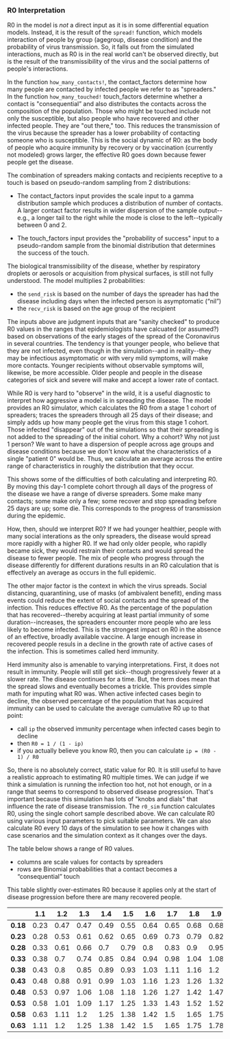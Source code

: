 ### R0 Interpretation

R0 in the model is *not* a direct input as it is in some differential equation models. Instead, it is the result of the ```spread!``` function, which models interaction of people by group (agegroup, disease condition) and the probability of virus transmission.  So, it falls out from the simulated interactions, much as R0 is in the real world can't be observed directly, but is the result of the transmissibility of the virus and the social patterns of people's interactions.

In the function ```how_many_contacts!```, the contact_factors determine how many people are contacted by infected people we refer to as "spreaders." In the function ```how_many_touched!``` touch_factors determine whether a contact is "consequential” and also distributes the contacts across the composition of the population.  Those who might be touched include not only the susceptible, but also people who have recovered and other infected people. They are "out there," too. This reduces the transmission of the virus because the spreader has a lower probability of contacting someone who is susceptible. This is the social dynamic of R0: as the body of people who acquire immunity by recovery or by vaccination (currently not modeled) grows larger, the effective R0 goes down because fewer people get the disease.

The combination of spreaders making contacts and recipients receptive to a touch is based on pseudo-random sampling from 2 distributions:

- The contact_factors input provides the scale input to a gamma distribution sample which produces a distribution of number of contacts. A larger contact factor results in wider dispersion of the sample output--e.g., a longer tail to the right while the mode is close to the left--typically between 0 and 2.

- The touch_factors input provides the "probability of success" input to a pseudo-random sample from the binomial distribution that determines the success of the touch.

The biological transmissibility of the disease, whether by respiratory droplets or aerosols or acquisition from physical surfaces, is still not fully understood. The model multiplies 2 probabilities: 

- the ```send_risk``` is based on the number of days the spreader has had the disease including days when the infected person is asymptomatic (“nil”) 
- the ```recv_risk``` is based on the age group of the recipient

The inputs above are judgment inputs that are "sanity checked" to produce R0 values in the ranges that epidemiologists have calcuated (or assumed?) based on observations of the early stages of the spread of the Coronavirus in several countries. The tendency is that younger people, who believe that they are not infected, even though in the simulation--and in reality--they may be infectious asymptomatic or with very mild symptoms, will make more contacts. Younger recipients without observable symptoms will, likewise, be more accessible.  Older people and people in the disease categories of sick and severe will make and accept a lower rate of contact.

While R0 is very hard to "observe" in the wild, it is a useful diagnostic to interpret how aggressive a model is in spreading the disease. The model provides an R0 simulator, which calculates the R0 from a stage 1 cohort of spreaders; traces the spreaders through all 25 days of their disease; and simply adds up how many people get the virus from this stage 1 cohort.  Those infected "disappear" out of the simulations so that their spreading is not added to the spreading of the initial cohort. Why a cohort?  Why not just 1 person? We want to have a dispersion of people across age groups and disease conditions because we don't know what the characteristics of a single "patient 0" would be. Thus, we calculate an average across the entire range of characteristics in roughly the distribution that they occur.

This shows some of the difficulties of both calculating and interpreting R0. By moving this day-1 complete cohort through all days of the progress of the disease we have a range of diverse spreaders. Some make many contacts; some make only a few; some recover and stop spreading before 25 days are up; some die. This corresponds to the progress of transmission during the epidemic.

How, then, should we interpret R0?  If we had younger healthier, people with many social interations as the only spreaders, the disease would spread more rapidly with a higher R0.  If we had only older people, who rapidly became sick, they would restrain their contacts and would spread the disease to fewer people. The mix of people who progress through the disease differently for different durations results in an R0 calculation that is effectively an average as occurs in the full epidemic.

The other major factor is the context in which the virus spreads. Social distancing, quarantining, use of masks (of ambivalent benefit), ending mass events could reduce the extent of social contacts and the spread of the infection. This reduces effective R0. As the percentage of the population that has recovered--thereby acquiring at least partial immunity of some duration--increases, the spreaders encounter more people who are less likely to become infected. This is the strongest impact on R0 in the absence of an effective, broadly available vaccine. A large enough increase in recovered people resuls in a decline in the growth rate of active cases of the infection. This is sometimes called herd immunity.

Herd immunity also is amenable to varying interpretations. First, it does not result in immunity. People will still get sick--though progressively fewer at a slower rate. The disease continues for a time. But, the term does mean that the spread slows and eventually becomes a trickle. This provides simple math for imputing what R0 was. When active infected cases begin to decline, the observed percentage of the population that has acquired immunity can be used to calculate the average cumulative R0 up to that point:

- call ```ip``` the observed immunity percentage when infected cases begin to decline
- then ```R0 = 1 / (1 - ip)```
- if you actually believe you know R0, then you can calculate ```ip = (R0 - 1) / R0```

So, there is no absolutely correct, static value for R0. It is still useful to have a realistic approach to estimating R0 multiple times. We can judge if we think a simulation is running the infection too hot, not hot enough, or in a range that seems to correspond to observed disease progression. That's important because this simulation has lots of "knobs and dials" that influence the rate of disease transmission. The `r0_sim` function calculates R0, using the single cohort sample described above. We can calculate R0 using various input parameters to pick suitable parameters.  We can also calculate R0 every 10 days of the simulation to see how it changes with case scenarios and the simulation context as it changes over the days.

The table below shows a range of R0 values.

-  columns are scale values for contacts by spreaders
- rows are Binomial probabilities that a contact becomes a “consequential” touch 

This table slightly over-estimates R0 because it applies only at the start of disease progression before there are many recovered people.

|          | 1.1  | 1.2  | 1.3  | 1.4  | 1.5  | 1.6  | 1.7  | 1.8  | 1.9  | 2.0  |
| -------- | ---- | ---- | ---- | ---- | ---- | ---- | ---- | ---- | ---- | ---- |
| **0.18** | 0.23 | 0.47 | 0.47 | 0.49 | 0.55 | 0.64 | 0.65 | 0.68 | 0.68 | 0.73 |
| **0.23** | 0.28 | 0.53 | 0.61 | 0.62 | 0.65 | 0.69 | 0.73 | 0.79 | 0.82 | 0.83 |
| **0.28** | 0.33 | 0.61 | 0.66 | 0.7  | 0.79 | 0.8  | 0.83 | 0.9  | 0.95 | 0.99 |
| **0.33** | 0.38 | 0.7  | 0.74 | 0.85 | 0.84 | 0.94 | 0.98 | 1.04 | 1.08 | 1.11 |
| **0.38** | 0.43 | 0.8  | 0.85 | 0.89 | 0.93 | 1.03 | 1.11 | 1.16 | 1.2  | 1.27 |
| **0.43** | 0.48 | 0.88 | 0.91 | 0.99 | 1.03 | 1.16 | 1.23 | 1.26 | 1.32 | 1.42 |
| **0.48** | 0.53 | 0.97 | 1.06 | 1.08 | 1.18 | 1.26 | 1.27 | 1.42 | 1.47 | 1.52 |
| **0.53** | 0.58 | 1.01 | 1.09 | 1.17 | 1.25 | 1.33 | 1.43 | 1.52 | 1.52 | 1.68 |
| **0.58** | 0.63 | 1.11 | 1.2  | 1.25 | 1.38 | 1.42 | 1.5  | 1.65 | 1.75 | 1.78 |
| **0.63** | 1.11 | 1.2  | 1.25 | 1.38 | 1.42 | 1.5  | 1.65 | 1.75 | 1.78 | 1.95 |


